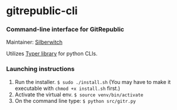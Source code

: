 # gitrepublic-cli

### Command-line interface for GitRepublic

Maintainer: [Silberwitch](https://github.com/SilberWitch)

Utilizes [Typer library](https://github.com/tiangolo/typer) for python CLIs.

### Launching instructions

1. Run the installer. `$ sudo ./install.sh`
    (You may have to make it executable with `chmod +x install.sh` first.)
2. Activate the virtual env. `$ source venv/bin/activate`
3. On the command line type: `$ python src/gitr.py`